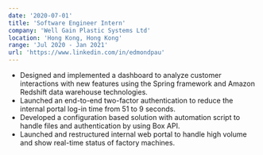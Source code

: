 ```yaml
---
date: '2020-07-01'
title: 'Software Engineer Intern'
company: 'Well Gain Plastic Systems Ltd'
location: 'Hong Kong, Hong Kong'
range: 'Jul 2020 - Jan 2021'
url: 'https://www.linkedin.com/in/edmondpau'
---
```


- Designed and implemented a dashboard to analyze customer interactions with new features using the Spring framework and Amazon Redshift data warehouse technologies.
- Launched an end-to-end two-factor authentication to reduce the internal portal log-in time from 51 to 9 seconds.
- Developed a configuration based solution with automation script to handle files and authentication by using Box API.
- Launched and restructured internal web portal to handle high volume and show real-time status of factory machines.
